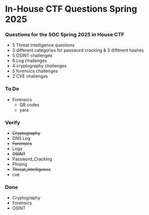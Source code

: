 # In-House CTF Questions Spring 2025
### Questions for the SOC Spring 2025 in House CTF

- 5 Threat Intelligence questions
- 3 different categories for password cracking & 3 different hashes
- 5 OSINT challenges
- 6 Log challenges
- 4 cryptography challenges
- 5 forensics challenges
- 2 CVE challenges

### To Do 
- Forensics
  - QR codes
  - yara

### Verify 
- ~~Cryptography~~
- DNS Log
- ~~Forensics~~
- Logs
- ~~OSINT~~
- Password_Cracking
- Phising
- ~~Threat_Intelligence~~
- cve

### Done
- Cryptography
- Forensics
- OSINT
